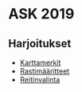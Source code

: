 # ASK 2019

## Harjoitukset

 - [Karttamerkit](karttamerkit.html)
 - [Rastimääritteet](maaritteet.html)
 - [Reitinvalinta](reitinvalinta.html)